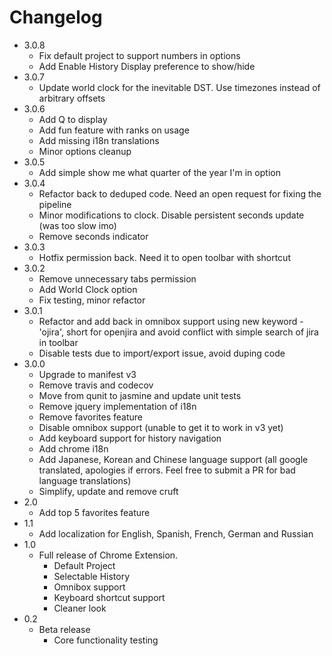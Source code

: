# Changelog
* 3.0.8
    * Fix default project to support numbers in options
    * Add Enable History Display preference to show/hide
* 3.0.7
    * Update world clock for the inevitable DST. Use timezones instead of arbitrary offsets
* 3.0.6
	* Add Q to display
    * Add fun feature with ranks on usage
    * Add missing i18n translations
    * Minor options cleanup
* 3.0.5
	* Add simple show me what quarter of the year I'm in option
* 3.0.4
	* Refactor back to deduped code. Need an open request for fixing the pipeline
	* Minor modifications to clock. Disable persistent seconds update (was too slow imo)
	* Remove seconds indicator
* 3.0.3
	* Hotfix permission back. Need it to open toolbar with shortcut
* 3.0.2
	* Remove unnecessary tabs permission
	* Add World Clock option
	* Fix testing, minor refactor
* 3.0.1
	* Refactor and add back in omnibox support using new keyword - 'ojira', short for openjira and avoid conflict with simple search of jira in toolbar
	* Disable tests due to import/export issue, avoid duping code
* 3.0.0
	* Upgrade to manifest v3
	* Remove travis and codecov
	* Move from qunit to jasmine and update unit tests
	* Remove jquery implementation of i18n
	* Remove favorites feature
	* Disable omnibox support (unable to get it to work in v3 yet)
	* Add keyboard support for history navigation
	* Add chrome i18n
	* Add Japanese, Korean and Chinese language support (all google translated, apologies if errors. Feel free to submit a PR for bad language translations)
	* Simplify, update and remove cruft
* 2.0
	* Add top 5 favorites feature
* 1.1
	* Add localization for English, Spanish, French, German and Russian
* 1.0
	* Full release of Chrome Extension.
		* Default Project
		* Selectable History
		* Omnibox support
		* Keyboard shortcut support
		* Cleaner look
* 0.2
	* Beta release
		* Core functionality testing